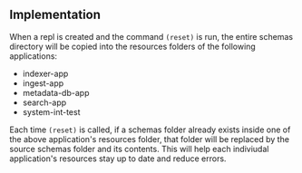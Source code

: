 ## Implementation
When a repl is created and the command `(reset)` is run, the entire schemas directory will be copied
into the resources folders of the following applications:
* indexer-app
* ingest-app
* metadata-db-app
* search-app
* system-int-test

Each time `(reset)` is called, if a schemas folder already exists inside one of the above application's
resources folder, that folder will be replaced by the source schemas folder and its contents.
This will help each indiviudal application's resources stay up to date and reduce errors.
